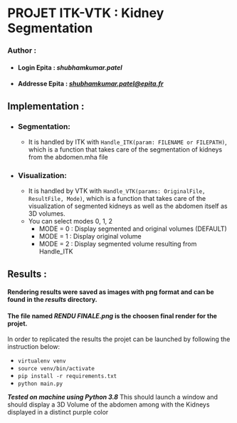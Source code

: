 # PROJET ITK-VTK : Kidney Segmentation

### **Author** :
- #### **Login Epita** : ***shubhamkumar.patel***
- #### **Addresse Epita** : ***shubhamkumar.patel@epita.fr***


## Implementation :
- ### Segmentation:
  - It is handled by ITK with `Handle_ITK(param: FILENAME or FILEPATH)`, which is a function that takes care of the segmentation of kidneys from the abdomen.mha file

- ### Visualization:
  - It is handled by VTK with `Handle_VTK(params: OriginalFile, ResultFile, Mode)`, which is a function that takes care of the visualization of segmented kidneys as well as the abdomen itself as 3D volumes.
  - You can select modes 0, 1, 2 
    - MODE = 0 :  Display segmented and original volumes (DEFAULT)
    - MODE = 1 :  Display original volume 
    - MODE = 2 :  Display segmented volume resulting from Handle_ITK

## Results :
#### Rendering results were saved as images with png format and can be found in the ***results*** directory.
#### **The file named ***RENDU FINALE.png*** is the choosen final render for the projet.**


In order to replicated the results the projet can be launched by following the instruction below:
- `virtualenv venv`
- `source venv/bin/activate`
- `pip install -r requirements.txt`
- `python main.py`

***Tested on machine using Python 3.8***
This should launch a window and should display a 3D Volume of the abdomen among with the Kidneys displayed in a distinct purple color
